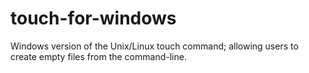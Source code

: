 # touch-for-windows
Windows version of the Unix/Linux touch command; allowing users to create empty files from the command-line.
